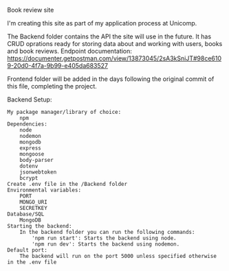 Book review site

I'm creating this site as part of my application process at Unicomp.

The Backend folder contains the API the site will use in the future. It has CRUD oprations ready for storing data about and working with users, books and book reviews.
Endpoint documentation: https://documenter.getpostman.com/view/13873045/2sA3kSniJT#98ce6109-20d0-4f7a-9b99-e405da683527

Frontend folder will be added in the days following the original commit of this file, completing the project.

Backend Setup:
    
    My package manager/library of choice:
        npm
    Dependencies:
        node
        nodemon
        mongodb
        express
        mongoose
        body-parser
        dotenv
        jsonwebtoken
        bcrypt
    Create .env file in the /Backend folder
    Environmental variables:
        PORT
        MONGO_URI
        SECRETKEY
    Database/SQL
        MongoDB
    Starting the backend:
        In the backend folder you can run the following commands:
            'npm run start': Starts the backend using node.
            'npm run dev': Starts the backend using nodemon.
    Default port:
        The backend will run on the port 5000 unless specified otherwise in the .env file
    
    

